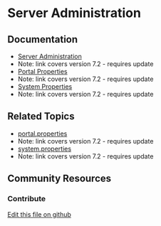 # Server Administration

## Documentation

* [Server Administration](https://portal.liferay.dev/docs/7-2/user/-/knowledge_base/u/server-administration)
* Note: link covers version 7.2 - requires update
* [Portal Properties](https://portal.liferay.dev/docs/7-2/deploy/-/knowledge_base/d/portal-properties)
* Note: link covers version 7.2 - requires update
* [System Properties](https://portal.liferay.dev/docs/7-2/deploy/-/knowledge_base/d/system-properties)
* Note: link covers version 7.2 - requires update

## Related Topics

* [portal.properties](https://docs.liferay.com/portal/7.2-latest/propertiesdoc/portal.properties.html)
* Note: link covers version 7.2 - requires update
* [system.properties](https://docs.liferay.com/ce/portal/7.2-latest/propertiesdoc/system.properties.html)
* Note: link covers version 7.2 - requires update

## Community Resources


### Contribute

[Edit this file on github](https://github.com/olafk/controlpanel-documentation-docs/blob/master/md/73en/com_liferay_server_admin_web_portlet_ServerAdminPortlet/properties.md)
